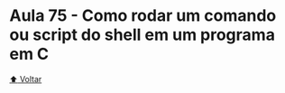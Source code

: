 # Aula 75 - Como rodar um comando ou script do shell em um programa em C

[:arrow_up: Voltar](https://github.com/Geofisicando/C-orientado-a-testes#%C3%ADndice)
